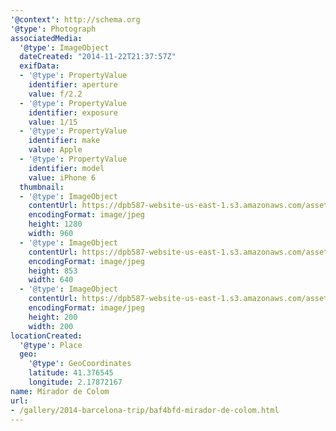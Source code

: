 ```yaml
---
'@context': http://schema.org
'@type': Photograph
associatedMedia:
  '@type': ImageObject
  dateCreated: "2014-11-22T21:37:57Z"
  exifData:
  - '@type': PropertyValue
    identifier: aperture
    value: f/2.2
  - '@type': PropertyValue
    identifier: exposure
    value: 1/15
  - '@type': PropertyValue
    identifier: make
    value: Apple
  - '@type': PropertyValue
    identifier: model
    value: iPhone 6
  thumbnail:
  - '@type': ImageObject
    contentUrl: https://dpb587-website-us-east-1.s3.amazonaws.com/asset/gallery/2014-barcelona-trip/baf4bfd-mirador-de-colom~1280.jpg
    encodingFormat: image/jpeg
    height: 1280
    width: 960
  - '@type': ImageObject
    contentUrl: https://dpb587-website-us-east-1.s3.amazonaws.com/asset/gallery/2014-barcelona-trip/baf4bfd-mirador-de-colom~640w.jpg
    encodingFormat: image/jpeg
    height: 853
    width: 640
  - '@type': ImageObject
    contentUrl: https://dpb587-website-us-east-1.s3.amazonaws.com/asset/gallery/2014-barcelona-trip/baf4bfd-mirador-de-colom~200x200.jpg
    encodingFormat: image/jpeg
    height: 200
    width: 200
locationCreated:
  '@type': Place
  geo:
    '@type': GeoCoordinates
    latitude: 41.376545
    longitude: 2.17872167
name: Mirador de Colom
url:
- /gallery/2014-barcelona-trip/baf4bfd-mirador-de-colom.html
---
```

